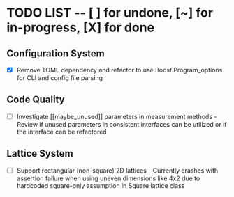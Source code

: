 # TODO LIST -- [ ] for undone, [~] for in-progress, [X] for done

## Configuration System
- [X] Remove TOML dependency and refactor to use Boost.Program_options for CLI and config file parsing

## Code Quality
- [ ] Investigate [[maybe_unused]] parameters in measurement methods - Review if unused parameters in consistent interfaces can be utilized or if the interface can be refactored

## Lattice System
- [ ] Support rectangular (non-square) 2D lattices - Currently crashes with assertion failure when using uneven dimensions like 4x2 due to hardcoded square-only assumption in Square lattice class

